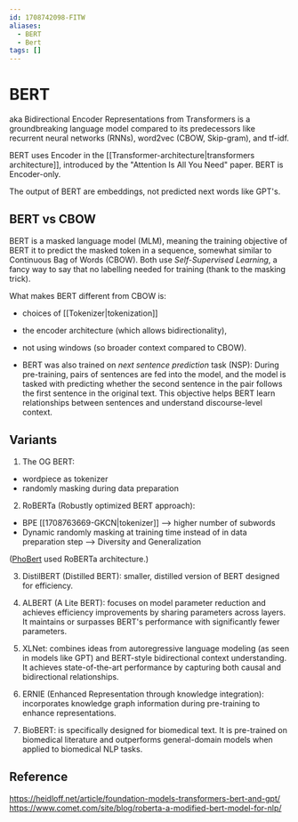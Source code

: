 ```yaml
---
id: 1708742098-FITW
aliases:
  - BERT
  - Bert
tags: []
---
```


# BERT

aka Bidirectional Encoder Representations from Transformers is a groundbreaking language model compared to its predecessors like recurrent neural networks (RNNs), word2vec (CBOW, Skip-gram), and tf-idf.

BERT uses Encoder in the [[Transformer-architecture|transformers architecture]], introduced by the "Attention Is All You Need" paper. BERT is Encoder-only.

The output of BERT are embeddings, not predicted next words like GPT's.

## BERT vs CBOW

BERT is a masked language model (MLM), meaning the training objective of BERT it to predict the masked token in a sequence, somewhat similar to Continuous Bag of Words (CBOW). Both use *Self-Supervised Learning*, a fancy way to say that no labelling needed for training (thank to the masking trick).

What makes BERT different from CBOW is:
- choices of [[Tokenizer|tokenization]]
- the encoder architecture (which allows bidirectionality), 

- not using windows (so broader context compared to CBOW).
- BERT was also trained on *next sentence prediction* task (NSP): During pre-training, pairs of sentences are fed into the model, and the model is tasked with predicting whether the second sentence in the pair follows the first sentence in the original text. This objective helps BERT learn relationships between sentences and understand discourse-level context.

## Variants

1. The OG BERT: 
- wordpiece as tokenizer
- randomly masking during data preparation

2. RoBERTa (Robustly optimized BERT approach):
- BPE  [[1708763669-GKCN|tokenizer]] --> higher number of subwords
- Dynamic randomly masking at training time instead of in data preparation step --> Diversity and Generalization

([PhoBert](https://github.com/VinAIResearch/PhoBERT) used RoBERTa architecture.)

3. DistilBERT (Distilled BERT): smaller, distilled version of BERT designed for efficiency.

4. ALBERT (A Lite BERT): focuses on model parameter reduction and achieves efficiency improvements by sharing parameters across layers. It maintains or surpasses BERT's performance with significantly fewer parameters.

6. XLNet: combines ideas from autoregressive language modeling (as seen in models like GPT) and BERT-style bidirectional context understanding. It achieves state-of-the-art performance by capturing both causal and bidirectional relationships.

7. ERNIE (Enhanced Representation through knowledge integration): incorporates knowledge graph information during pre-training to enhance representations. 

8. BioBERT: is specifically designed for biomedical text. It is pre-trained on biomedical literature and outperforms general-domain models when applied to biomedical NLP tasks.

## Reference
https://heidloff.net/article/foundation-models-transformers-bert-and-gpt/
https://www.comet.com/site/blog/roberta-a-modified-bert-model-for-nlp/
